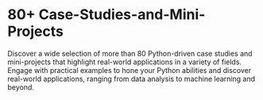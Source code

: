 # 80+ Case-Studies-and-Mini-Projects


Discover a wide selection of more than 80 Python-driven case studies and mini-projects that highlight real-world applications in a variety of fields. Engage with practical examples to hone your Python abilities and discover real-world applications, ranging from data analysis to machine learning and beyond.
